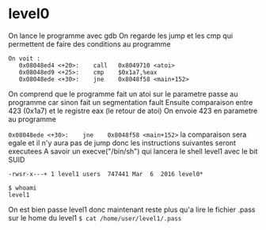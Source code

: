 # level0

On lance le programme avec gdb
On regarde les jump et les cmp qui permettent de faire des conditions au programme
```
On voit :
   0x08048ed4 <+20>:    call   0x8049710 <atoi>
   0x08048ed9 <+25>:    cmp    $0x1a7,%eax
   0x08048ede <+30>:    jne    0x8048f58 <main+152>
```

On comprend que le programme fait un atoi sur le parametre passe au programme car sinon fait un segmentation fault
Ensuite comparaison entre 423 (0x1a7) et le registre eax (le retour de atoi)
On envoie 423 en parametre au programme

`0x08048ede <+30>:    jne    0x8048f58 <main+152>`
la comparaison sera egale et il n'y aura pas de jump donc les instructions suivantes seront executees
A savoir un execve("/bin/sh") qui lancera le shell level1 avec le bit SUID

`-rwsr-x---+ 1 level1 users  747441 Mar  6  2016 level0*`

```
$ whoami
level1
```

On est bien passe level1 donc maintenant reste plus qu'a lire le fichier .pass sur le home du level1
`$ cat /home/user/level1/.pass`
